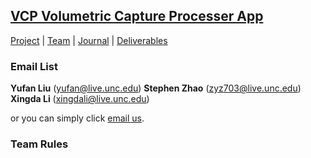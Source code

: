 ## <a href="(https://teamz-comp523.github.io/vcp/index.md)">VCP Volumetric Capture Processer App</a>

[Project](https://teamz-comp523.github.io/vcp/project.md) | [Team](https://teamz-comp523.github.io/vcp/team.md) | [Journal](https://teamz-comp523.github.io/vcp/journal.md) | [Deliverables](https://teamz-comp523.github.io/vcp/deliverables.md)

### Email List

**Yufan Liu** (<yufan@live.unc.edu>) **Stephen Zhao** (<zyz703@live.unc.edu>) **Xingda Li** (<xingdali@live.unc.edu>)

or you can simply click <a href="mailto:yufan@live.unc.edu,zyz703@live.unc.edu,xingdali@live.unc.edu">email us</a>.

### Team Rules